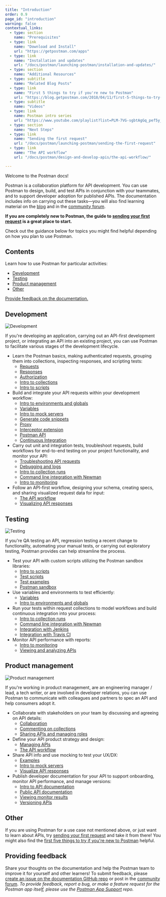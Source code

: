 ```yaml
---
title: "Introduction"
order: 0.9
page_id: "introduction"
warning: false
contextual_links:
  - type: section
    name: "Prerequisites"
  - type: link
    name: "Download and Install"
    url: "https://getpostman.com/apps"
  - type: link
    name: "Installation and updates"
    url: "/docs/postman/launching-postman/installation-and-updates/"
  - type: section
    name: "Additional Resources"
  - type: subtitle
    name: "Related Blog Posts"
  - type: link
    name: "First 5 things to try if you're new to Postman"
    url: "https://blog.getpostman.com/2018/04/11/first-5-things-to-try-if-youre-new-to-postman/"
  - type: subtitle
    name: "Videos"
  - type: link
    name: Postman intro series
    url: "https://www.youtube.com/playlist?list=PLM-7VG-sgbtAgGq_pef5y_ruIUBPpUgNJ"
  - type: section
    name: "Next Steps"
  - type: link
    name: "Sending the first request"
    url: "/docs/postman/launching-postman/sending-the-first-request"
  - type: link
    name: "The API workflow"
    url: "/docs/postman/design-and-develop-apis/the-api-workflow/"

---
```


Welcome to the Postman docs!

Postman is a collaboration platform for API development. You can use Postman to design, build, and test APIs in conjunction with your teammates, and to support developer adoption for published APIs. The documentation includes info on carrying out these tasks—you will also find learning material on the [blog](https://blog.getpostman.com) and in the [community forum](https://community.getpostman.com/).

__If you are completely new to Postman, the guide to [sending your first request](/docs/postman/launching-postman/sending-the-first-request/) is a great place to start.__

Check out the guidance below for topics you might find helpful depending on how you plan to use Postman.

## Contents

Learn how to use Postman for particular activities:

* [Development](#development)
* [Testing](#testing)
* [Product management](#product-management)
* [Other](#other)

[Provide feedback on the documentation.](#providing-feedback)

## Development

![Development](https://www.getpostman.com/img/v2/uses-cases/api-first-development-with-postman.svg)

If you're developing an application, carrying out an API-first development project, or integrating an API into an existing project, you can use Postman to facilitate various stages of the development lifecycle.

* Learn the Postman basics, making authenticated requests, grouping them into collections, inspecting responses, and scripting tests:
    * [Requests](/docs/postman/sending-api-requests/requests/)
    * [Responses](/docs/postman/sending-api-requests/responses/)
    * [Authorization](/docs/postman/sending-api-requests/authorization/)
    * [Intro to collections](/docs/postman/collections/intro-to-collections/)
    * [Intro to scripts](/docs/postman/scripts/intro-to-scripts/)
* Build and integrate your API requests within your development workflow:
    * [Intro to environments and globals](/docs/postman/environments-and-globals/intro-to-environments-and-globals/)
    * [Variables](/docs/postman/environments-and-globals/variables/)
    * [Intro to mock servers](/docs/postman/mock-servers/intro-to-mock-servers/)
    * [Generate code snippets](/docs/postman/sending-api-requests/generate-code-snippets/)
    * [Proxy](/docs/postman/sending-api-requests/proxy/)
    * [Interceptor extension](/docs/postman/sending-api-requests/interceptor-extension/)
    * [Postman API](/docs/postman/postman-api/intro-api/)
    * [Continuous Integration](/docs/postman/postman-api/continuous-integration/)
* Carry out unit and integration tests, troubleshoot requests, build workflows for end-to-end testing on your project functionality, and monitor your API:
    * [Troubleshooting API requests](/docs/postman/sending-api-requests/troubleshooting-api-requests/)
    * [Debugging and logs](/docs/postman/sending-api-requests/debugging-and-logs/)
    * [Intro to collection runs](/docs/postman/collection-runs/intro-to-collection-runs/)
    * [Command line integration with Newman](/docs/postman/collection-runs/command-line-integration-with-newman/)
    * [Intro to monitoring](/docs/postman/monitors/intro-monitors/)
* Follow an API-first workflow, designing your schema, creating specs, and sharing visualized request data for input:
    * [The API workflow](/docs/postman/design-and-develop-apis/the-api-workflow/)
    * [Visualizing API responses](/docs/postman/sending-api-requests/visualizer/)

## Testing

![Testing](https://www.getpostman.com/img/v2/uses-cases/test-automation-in-postman.png)

If you're QA testing an API, regression testing a recent change to functionality, automating your manual tests, or carrying out exploratory testing, Postman provides can help streamline the process.

* Test your API with custom scripts utilizing the Postman sandbox libraries:
    * [Intro to scripts](/docs/postman/scripts/intro-to-scripts/)
    * [Test scripts](/docs/postman/scripts/test-scripts/)
    * [Test examples](/docs/postman/scripts/test-examples/)
    * [Postman sandbox](/docs/postman/scripts/postman-sandbox/)
* Use variables and environments to test efficiently:
    * [Variables](/docs/postman/environments-and-globals/variables/)
    * [Intro to environments and globals](/docs/postman/environments-and-globals/intro-to-environments-and-globals/)
* Run your tests within request collections to model workflows and build continuous integration into your process:
    * [Intro to collection runs](/docs/postman/collection-runs/intro-to-collection-runs/)
    * [Command line integration with Newman](/docs/postman/collection-runs/command-line-integration-with-newman/)
    * [Integration with Jenkins](/docs/postman/collection-runs/integration-with-jenkins/)
    * [Integration with Travis CI](/docs/postman/collection-runs/integration-with-travis/)
* Monitor API performance with reports:
    * [Intro to monitoring](/docs/postman/monitors/intro-monitors/)
    * [Viewing and analyzing APIs](/docs/postman/design-and-develop-apis/view-and-analyze-api-reports/)

## Product management

![Product management](https://www.getpostman.com/img/v2/uses-cases/use-cases-developer-portal-postman.svg)

If you're working in product management, are an engineering manager / lead, a tech writer, or are involved in developer relations, you can use Postman to communicate with colleagues and partners to spec an API and help consumers adopt it.

* Collaborate with stakeholders on your team by discussing and agreeing on API details:
    * [Collaboration](/docs/postman/launching-postman/collaboration/)
    * [Commenting on collections](/docs/postman/collections/commenting-on-collections/)
    * [Sharing APIs and managing roles](/docs/postman/design-and-develop-apis/sharing-apis/)
* Define your API product strategy and design:
    * [Managing APIs](/docs/postman/design-and-develop-apis/managing-apis/)
    * [The API workflow](/docs/postman/design-and-develop-apis/the-api-workflow/)
* Share API info and use mocking to test your UX/DX:
    * [Examples](/docs/postman/collections/examples/)
    * [Intro to mock servers](/docs/postman/mock-servers/intro-to-mock-servers/)
    * [Visualize API responses](/docs/postman/sending-api-requests/visualizer/)
* Publish developer documentation for your API to support onboarding, monitor API performance, and manage versions:
    * [Intro to API documentation](/docs/postman/api-documentation/intro-to-api-documentation/)
    * [Public API documentation](/docs/postman-for-publishers/public-api-docs/)
    * [Viewing monitor results](/docs/postman/monitors/viewing-monitor-results/)
    * [Versioning APIs](/docs/postman/design-and-develop-apis/versioning-an-api/)

## Other

If you are using Postman for a use case not mentioned above, or just want to learn about APIs, try [sending your first request](/docs/postman/launching-postman/sending-the-first-request/) and take it from there! You might also find the [first five things to try if you're new to Postman](https://blog.getpostman.com/2018/04/11/first-5-things-to-try-if-youre-new-to-postman/
) helpful.

## Providing feedback

Share your thoughts on the documentation and help the Postman team to improve it for yourself and other learners! To submit feedback, please [create an issue on the documentation GitHub repo](https://github.com/postmanlabs/postman-docs/issues) or post in the [community forum](https://community.getpostman.com/). _To provide feedback, report a bug, or make a feature request for the Postman app itself, please use the [Postman App Support](https://github.com/postmanlabs/postman-app-support/issues) repo._

